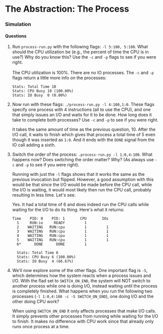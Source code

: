 # The Abstraction: The Process  

### Simulation  

#### Questions  
1. Run ```process-run.py``` with the following flags: ```-l 5:100, 5:100```. What should the CPU utilization be (e.g., the percent of time the CPU is in use?) Why do you know this? Use the ```-c``` and ```-p``` flags to see if you were right.  
   <br>
   The CPU utilization is 100%. There are no IO processes. The ```-c``` and ```-p``` flags return a little more info on the processes:  
   ```
   Stats: Total Time 10
   Stats: CPU Busy 10 (100.00%)
   Stats: IO Busy  0 (0.00%)
   ```  

2. Now run with these flags: ```./process-run.py -l 4:100,1:0```. These flags
   specify one process with 4 instructions (all to use the CPU), and one that
   simply issues an I/O and waits for it to be done. How long does it take to
   complete both processes? Use ```-c``` and ```-p``` to see if you were right.  

   It takes the same amount of time as the previous question, 10. After the I/O
   call, it waits to finish which gives that process a total time of 5 even
   though it was inserted as ```1:0```. And it ends with the ```DONE``` signal
   from the IO call adding a sixth.  

3. Switch the order of the process: ```.process-run.py -l 1:0,4:100```. What
   happens now? Does switching the order matter? Why? (As always use ```-c```
   and ```-p``` to see if you were right).  

   Running with just the ```-l``` flags shows that it works the same as the
   previous invocation but flipped. However, a good assumption with this would
   be that since the I/O would be made before the CPU call, while the I/O is
   waiting, it would most likely then run the CPU call, probably resulting in
   less time. Let's see.

   Yes. It had a total time of 6 and does indeed run the CPU calls while waiting
   for the I/O to do its thing. Here's what it returns:  

   ```
   Time    PID: 0    PID: 1       CPU       IOs
     1     RUN:io     READY         1          
	 2    WAITING   RUN:cpu         1         1
	 3    WAITING   RUN:cpu         1         1
	 4    WAITING   RUN:cpu         1         1
	 5    WAITING   RUN:cpu         1         1
	 6*      DONE      DONE         1

	 Stats: Total Time 6
	 Stats: CPU Busy 6 (100.00%)
	 Stats: IO Busy  4 (66.67%)
   ```  

4. We'll now explore some of the other flags. One important flag is ```-S```,
   which determines how the system reacts when a process issues and I/O. With
   the flad set to ```SWITCH_ON_END```, the system will NOT switch to another
   process while one is doing I/O, instead waiting until the process is
   completely finished. What happens when you run the following two processes
   (```-l 1:0,4:100 -c -S SWITCH_ON_END```), one doing I/O and the other doing
   CPU work?  

   When using ```SWITCH_ON_END``` it only affects processes that make I/O calls.
   It simply prevents other processes from running while waiting for the I/O to
   finish. It makes no difference with CPU work since that already only runs
   once process at a time.
